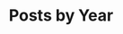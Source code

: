 ---
title: "Posts by Year"
permalink: /year-archive/
layout: posts
author_profile: true
header:
  image: /assets/images/banner_02.png
---